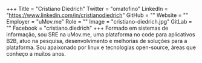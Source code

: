 +++
Title = "Cristiano Diedrich"
Twitter = "omatofino"
LinkedIn = "https://www.linkedin.com/in/cristianodiedrich"
GitHub = ""
Website = ""
Employer = "uMov.me"
Role = ""
Image = "cristiano-diedrich.jpg"
GitLab = ""
Facebook = "cristiano.diedrich"
+++
Formado em sistemas de informação, sou SRE na uMov.me, uma plataforma no code para aplicativos B2B, atuo na pesquisa, desenvolvimento e melhorias de soluções para a plataforma. Sou apaixonado por linux e tecnologias open-source, áreas que conheço a muitos anos.